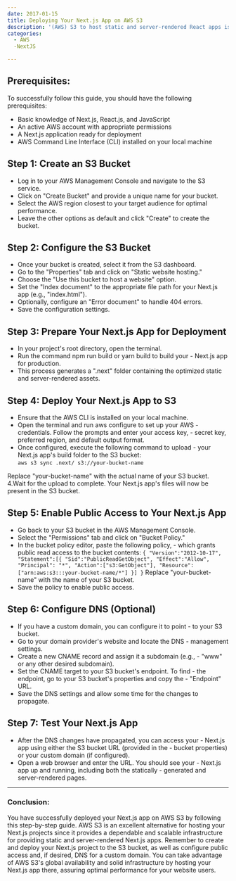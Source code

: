 ```yaml
---
date: 2017-01-15
title: Deploying Your Next.js App on AWS S3
description: '(AWS) S3 to host static and server-rendered React apps is a dependable and scalable solution. AWS S3 offers worldwide availability, security features, and low cost, making it a perfect alternative for launching your Next.js application. We will lead you through the process of hosting your Next.js application on AWS S3, assuring a flawless deployment experience, in this step-by-step guide.'
categories:
  - AWS
  -NextJS

---
```

## Prerequisites:
To successfully follow this guide, you should have the following prerequisites:

- Basic knowledge of Next.js, React.js, and JavaScript
- An active AWS account with appropriate permissions
- A Next.js application ready for deployment
- AWS Command Line Interface (CLI) installed on your local machine

## Step 1: Create an S3 Bucket
- Log in to your AWS Management Console and navigate to the S3 service.
- Click on "Create Bucket" and provide a unique name for your bucket.
- Select the AWS region closest to your target audience for optimal performance.
- Leave the other options as default and click "Create" to create the bucket.

## Step 2: Configure the S3 Bucket
- Once your bucket is created, select it from the S3 dashboard.
- Go to the "Properties" tab and click on "Static website hosting."
- Choose the "Use this bucket to host a website" option.
- Set the "Index document" to the appropriate file path for your Next.js app (e.g., "index.html").
- Optionally, configure an "Error document" to handle 404 errors.
- Save the configuration settings.

## Step 3: Prepare Your Next.js App for Deployment
- In your project's root directory, open the terminal.
- Run the command npm run build or yarn build to build your - Next.js app for production.
- This process generates a ".next" folder containing the optimized static and server-rendered assets.

## Step 4: Deploy Your Next.js App to S3
- Ensure that the AWS CLI is installed on your local machine.
- Open the terminal and run aws configure to set up your AWS - credentials. Follow the prompts and enter your access key, - secret key, preferred region, and default output format.
- Once configured, execute the following command to upload - your Next.js app's build folder to the S3 bucket:  
``
aws s3 sync .next/ s3://your-bucket-name
``

Replace "your-bucket-name" with the actual name of your S3 bucket.
4.Wait for the upload to complete. Your Next.js app's files will now be present in the S3 bucket.

## Step 5: Enable Public Access to Your Next.js App
- Go back to your S3 bucket in the AWS Management Console.
- Select the "Permissions" tab and click on "Bucket Policy."
- In the bucket policy editor, paste the following policy, - which grants public read access to the bucket contents:
``
{
  "Version":"2012-10-17",
  "Statement":[{
    "Sid":"PublicReadGetObject",
    "Effect":"Allow",
    "Principal": "*",
    "Action":["s3:GetObject"],
    "Resource":["arn:aws:s3:::your-bucket-name/*"]
  }]
}
``
Replace "your-bucket-name" with the name of your S3 bucket.
- Save the policy to enable public access.

## Step 6: Configure DNS (Optional)
- If you have a custom domain, you can configure it to point - to your S3 bucket.
- Go to your domain provider's website and locate the DNS - management settings.
- Create a new CNAME record and assign it a subdomain (e.g., - "www" or any other desired subdomain).
- Set the CNAME target to your S3 bucket's endpoint. To find - the endpoint, go to your S3 bucket's properties and copy the - "Endpoint" URL.
- Save the DNS settings and allow some time for the changes to propagate.

## Step 7: Test Your Next.js App
- After the DNS changes have propagated, you can access your - Next.js app using either the S3 bucket URL (provided in the - bucket properties) or your custom domain (if configured).
- Open a web browser and enter the URL. You should see your - Next.js app up and running, including both the statically - generated and server-rendered pages.

--- 

### Conclusion:
You have successfully deployed your Next.js app on AWS S3 by following this step-by-step guide. AWS S3 is an excellent alternative for hosting your Next.js projects since it provides a dependable and scalable infrastructure for providing static and server-rendered Next.js apps. Remember to create and deploy your Next.js project to the S3 bucket, as well as configure public access and, if desired, DNS for a custom domain. You can take advantage of AWS S3's global availability and solid infrastructure by hosting your Next.js app there, assuring optimal performance for your website users.